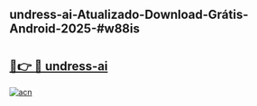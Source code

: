 ## undress-ai-Atualizado-Download-Grátis-Android-2025-#w88is

# <h2><a href="https://ainizakaria.my?title=undress-ai&ref=20M">🔗👉 🔴 undress-ai</a></h2>

[![acn](https://github.com/user-attachments/assets/0f9c940e-d8b0-45ae-aac7-cd30a18b3e1c)](https://ainizakaria.my?title=undress-ai&ref=20M)

